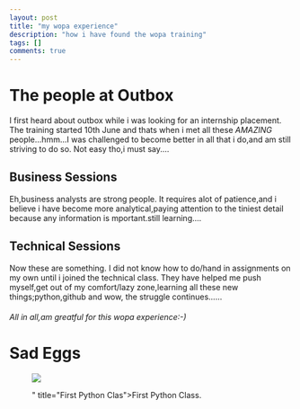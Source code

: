 ```yaml
---
layout: post
title: "my wopa experience"
description: "how i have found the wopa training"
tags: []
comments: true
---
```




# The people at Outbox
I first heard about outbox while i was looking for an internship placement. The training started 10th June and thats when i met all these *AMAZING* people...hmm...I was challenged to become better in all that i do,and am still striving to do so. Not easy tho,i must say....


## Business Sessions
Eh,business analysts are strong people. It requires alot of patience,and i believe i have become more analytical,paying attention to the tiniest detail because any information is mportant.still learning....

## Technical Sessions
Now these are something. I did not know how to do/hand in assignments on my own until i joined the technical class. They have helped me push myself,get out of my comfort/lazy zone,learning all these new things;python,github and wow, the struggle continues...... 

###### All in all,am greatful for this wopa experience:-) 



# Sad Eggs

<figure>
	<a href="http://wopaoutbox.github.io/images/sad_eggs.jpg
"><img src="http://wopaoutbox.github.io/images/sad_eggs.jpg
"></a>
	
" title="First Python Clas">First Python Class</a>.</figcaption>
</figure>